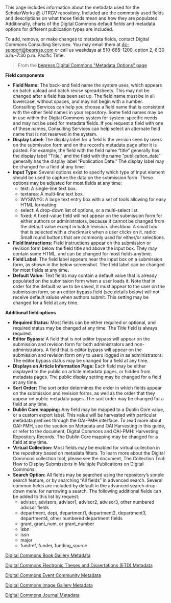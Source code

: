 This page includes information about the metadata used for the ScholarWorks @ UTRGV repository. Included are the commonly used fields and descriptions on what those fields mean and how they are populated. Additionally, charts of the Digital Commons default fields and metadata options for different publication types are included.

To add, remove, or make changes to metadata fields, contact Digital Commons Consulting Services. You may email them at [dc-support@bepress.com](dc-support@bepress.com) or call us weekdays at 510-665-1200, option 2, 6:30 a.m.–7:30 p.m. Pacific Time.

> From the [bepress Digital Commons "Metadata Options" page](https://www.bepress.com/reference_guide_dc/metadata-options-digital-commons/)

**Field components**

* **Field Name:** The back-end field name the system uses, which appears on batch upload and batch revise spreadsheets. This may not be changed after a field has been set up. The field name must be in all lowercase, without spaces, and may not begin with a number. Consulting Services can help you choose a field name that is consistent with the other field names in your repository. Some field names may be in use within the Digital Commons system for system-specific needs and may not be used for metadata fields. If you request a field with one of these names, Consulting Services can help select an alternate field name that is not reserved in the system.
* **Display Label:** The display label for a field is the version seen by users on the submission form and on the record’s metadata page after it is posted. For example, the field with the field name “title” generally has the display label “Title,” and the field with the name “publication_date” generally has the display label “Publication Date.” The display label may be changed for a field at any time.
* **Input Type:** Several options exist to specify which type of input element should be used to capture the data on the submission form. These options may be adjusted for most fields at any time:
  * text: A single-line text box.
  * textarea: A multi-line text box.
  * WYSIWYG: A large text entry box with a set of tools allowing for easy HTML formatting.
  * select: A drop-down list of options, or a multi-select list.
  * fixed: A fixed-value field will not appear on the submission form for either authors or administrators, because it cannot be changed from the default value except in batch revision.
        checkbox: A small box that is selected with a checkmark when a user clicks on it.
        radio: Small round buttons that are commonly used for either/or selections.
* **Field Instructions:** Field instructions appear on the submission or revision form below the field title and above the input box. They may contain some HTML, and can be changed for most fields anytime.
* **Field Label:** The field label appears near the input box on a submission form, as shown in the below screenshot. The field label can be changed for most fields at any time.
* **Default Value:** Text fields may contain a default value that is already populated on the submission form when a user loads it. Note that in order for the default value to be saved, it must appear to the user on the submission form, so an editor bypass field (see details below) will not receive default values when authors submit. This setting may be changed for a field at any time.

**Additional field options**

* **Required Status:** Most fields can be either required or optional, and required status may be changed at any time. The Title field is always required.
* **Editor Bypass:** A field that is not editor bypass will appear on the submission and revision form for both administrators and non-administrators. A field that is editor bypass will appear on the submission and revision form only to users logged in as administrators. The editor bypass status may be changed for a field at any time.
* **Displays on Article Information Page:** Each field may be either displayed to the public on article metadata pages, or hidden from metadata pages. The public display setting may be changed for a field at any time.
* **Sort Order:** The sort order determines the order in which fields appear on the submission and revision forms, as well as the order that they appear on public metadata pages. The sort order may be changed for a field at any time.
* **Dublin Core mapping:** Any field may be mapped to a Dublin Core value, or a custom export label. This value will be harvested with particular metadata prefixes through the OAI-PMH interface. To read more about OAI-PMH, see the section on Metadata and OAI Harvesting in this guide, or refer to the document, Digital Commons and OAI-PMH: Harvesting Repository Records. The Dublin Core mapping may be changed for a field at any time.
* **Virtual Collection:** Most fields may be enabled for virtual collection in the repository based on metadata filters. To learn more about the Digital Commons collection tool, please see the document, The Collection Tool: How to Display Submissions in Multiple Publications on Digital Commons.
* **Search Option:** All fields may be searched using the repository’s simple search feature, or by searching “All fields” in advanced search. Several common fields are included by default in the advanced search drop-down menu for narrowing a search. The following additional fields can be added to this list by request:
  * advisor, advisors, advisor1, advisor2, advisor3, other numbered advisor fields
  * department, dept, department1, department2, department3, department4, other numbered department fields
  * grant, grant_num, or grant_number
  * isbn
  * issn
  * major
  * fundref, funder, funding_source


[Digital Commons Book Gallery Metadata](https://aouriri.github.io/UTRGV_metadata/docs/DC-Book-Gallery-Metadata_201701.xlsx)

[Digital Commons Electronic Theses and Dissertations (ETD) Metadata](https://aouriri.github.io/UTRGV_metadata/docs/DC-ETD-Metadata_201701.xlsx)

[Digital Commons Event Community Metadata](https://aouriri.github.io/UTRGV_metadata/docs/DC-Event-Community-Metadata_20170915.xlsx)

[Digital Commons Image Gallery Metadata](https://aouriri.github.io/UTRGV_metadata/docs/DC-Image-Gallery-Metadata_201701.xlsx)

[Digital Commons Journal Metadata](https://aouriri.github.io/UTRGV_metadata/docs/DC-Journal-Metadata_201701.xlsx)
